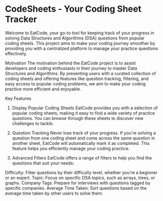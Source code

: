 
# CodeSheets - Your Coding Sheet Tracker

Welcome to EatCode, your go-to tool for keeping track of your progress in solving Data Structures and Algorithms (DSA) questions from popular coding sheets. This project aims to make your coding journey smoother by providing you with a centralized platform to manage your practice questions effectively.

Motivation
The motivation behind the EatCode project is to assist developers and coding enthusiasts in their journey to master Data Structures and Algorithms. By presenting users with a curated collection of coding sheets and offering features like question tracking, filtering, and easy access to popular coding problems, we aim to make your coding practice more efficient and enjoyable.

Key Features
1. Display Popular Coding Sheets
EatCode provides you with a selection of popular coding sheets, making it easy to find a wide variety of practice questions. You can browse through these sheets to discover new challenges to tackle.

2. Question Tracking
Never lose track of your progress. If you're solving a question from one coding sheet and come across the same question in another sheet, EatCode will automatically mark it as completed. This feature helps you efficiently manage your coding practice.

3. Advanced Filters
EatCode offers a range of filters to help you find the questions that suit your needs:

Difficulty: Filter questions by their difficulty level, whether you're a beginner or an expert.
Topic: Focus on specific DSA topics, such as arrays, trees, or graphs.
Company Tags: Prepare for interviews with questions tagged by specific companies.
Average Time Taken: Sort questions based on the average time taken by other users to solve them.

